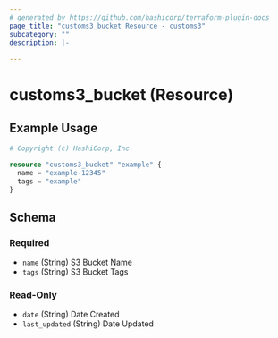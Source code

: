 ```yaml
---
# generated by https://github.com/hashicorp/terraform-plugin-docs
page_title: "customs3_bucket Resource - customs3"
subcategory: ""
description: |-
  
---
```


# customs3_bucket (Resource)



## Example Usage

```terraform
# Copyright (c) HashiCorp, Inc.

resource "customs3_bucket" "example" {
  name = "example-12345"
  tags = "example"
}
```

<!-- schema generated by tfplugindocs -->
## Schema

### Required

- `name` (String) S3 Bucket Name
- `tags` (String) S3 Bucket Tags

### Read-Only

- `date` (String) Date Created
- `last_updated` (String) Date Updated
